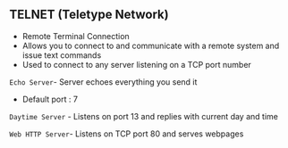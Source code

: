 **TELNET (Teletype Network)**
--
- Remote Terminal Connection
- Allows you to connect to and communicate with a remote system and issue text commands
- Used to connect to any server listening on a TCP port number


`Echo Server`- Server echoes everything you send it 
- Default port : 7

`Daytime Server` - Listens on port 13 and replies with current day and time

`Web HTTP Server`- Listens on TCP port 80 and serves webpages


